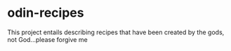 # odin-recipes
This project entails describing recipes that have been created by the gods, not God...please forgive me
